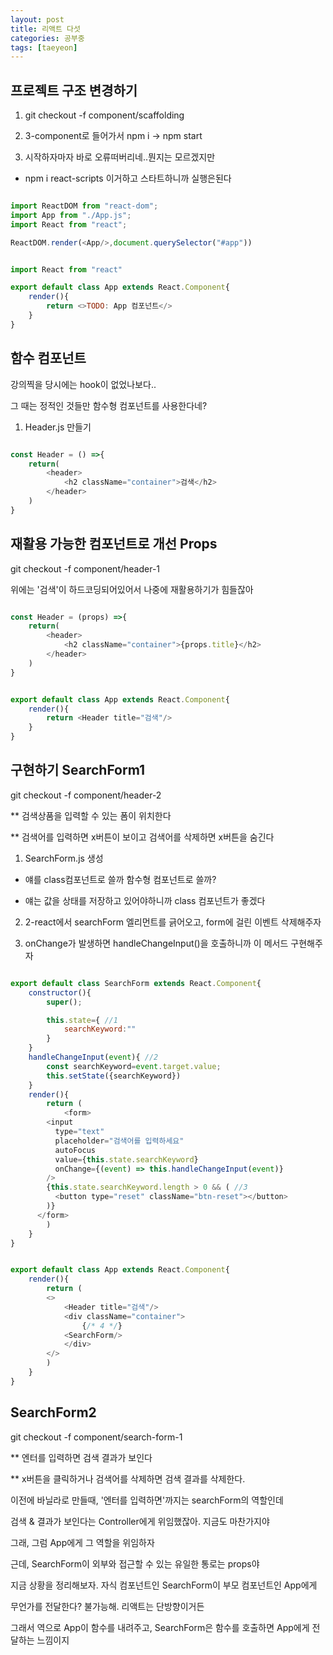 ```yaml
---
layout: post
title: 리액트 다섯
categories: 공부중
tags: [taeyeon]
---
```


## 프로젝트 구조 변경하기

1. git checkout -f component/scaffolding

2. 3-component로 들어가서 npm i -> npm start

3. 시작하자마자 바로 오류떠버리네..뭔지는 모르겠지만

- npm i react-scripts 이거하고 스타트하니까 실행은된다

```1=main.js

import ReactDOM from "react-dom";
import App from "./App.js";
import React from "react";

ReactDOM.render(<App/>,document.querySelector("#app"))

```

```2=App.js

import React from "react"

export default class App extends React.Component{
    render(){
        return <>TODO: App 컴포넌트</>
    }
}

```

## 함수 컴포넌트

강의찍을 당시에는 hook이 없었나보다..

그 때는 정적인 것들만 함수형 컴포넌트를 사용한다네?

1. Header.js 만들기

```3=Header.js

const Header = () =>{
    return(
        <header>
            <h2 className="container">검색</h2>
        </header>
    )
}

```

## 재활용 가능한 컴포넌트로 개선 Props

git checkout -f component/header-1

위에는 '검색'이 하드코딩되어있어서 나중에 재활용하기가 힘들잖아

```2=Header.js

const Header = (props) =>{
    return(
        <header>
            <h2 className="container">{props.title}</h2>
        </header>
    )
}

```

```3=App.js

export default class App extends React.Component{
    render(){
        return <Header title="검색"/>
    }
}

```

## 구현하기 SearchForm1

git checkout -f component/header-2

** 검색상품을 입력할 수 있는 폼이 위치한다

** 검색어를 입력하면 x버튼이 보이고 검색어를 삭제하면 x버튼을 숨긴다

1. SearchForm.js 생성

- 얘를 class컴포넌트로 쓸까 함수형 컴포넌트로 쓸까?

- 얘는 값을 상태를 저장하고 있어야하니까 class 컴포넌트가 좋겠다

2. 2-react에서 searchForm 엘리먼트를 긁어오고, form에 걸린 이벤트 삭제해주자

3. onChange가 발생하면 handleChangeInput()을 호출하니까 이 메서드 구현해주자

```4=SearchForm.js

export default class SearchForm extends React.Component{
    constructor(){
        super();

        this.state={ //1
            searchKeyword:""
        }
    }
    handleChangeInput(event){ //2
        const searchKeyword=event.target.value;
        this.setState({searchKeyword})
    }
    render(){
        return (
            <form>
        <input
          type="text"
          placeholder="검색어를 입력하세요"
          autoFocus
          value={this.state.searchKeyword}
          onChange={(event) => this.handleChangeInput(event)}
        />
        {this.state.searchKeyword.length > 0 && ( //3
          <button type="reset" className="btn-reset"></button>
        )}
      </form>
        )
    }
}

```

```5=App.js

export default class App extends React.Component{
    render(){
        return (
        <>
            <Header title="검색"/>
            <div className="container">
                {/* 4 */}
            <SearchForm/> 
            </div>
        </>
        )
    }
}

```

## SearchForm2

git checkout -f component/search-form-1

** 엔터를 입력하면 검색 결과가 보인다

** x버튼을 클릭하거나 검색어를 삭제하면 검색 결과를 삭제한다.

이전에 바닐라로 만들때, '엔터를 입력하면'까지는 searchForm의 역할인데

검색 & 결과가 보인다는 Controller에게 위임했잖아. 지금도 마찬가지야

그래, 그럼 App에게 그 역할을 위임하자

근데, SearchForm이 외부와 접근할 수 있는 유일한 통로는 props야

지금 상황을 정리해보자. 자식 컴포넌트인 SearchForm이 부모 컴포넌트인 App에게

무언가를 전달한다? 불가능해. 리액트는 단방향이거든

그래서 역으로 App이 함수를 내려주고, SearchForm은 함수를 호출하면 App에게 전달하는 느낌이지

